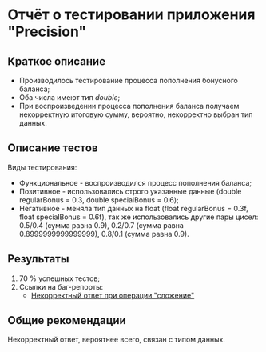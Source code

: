 # Отчёт о тестировании приложения "Precision"
## Краткое описание

- Производилось тестирование процесса пополнения бонусного баланса;
- Оба числа имеют тип *double*;
- При воспроизведении процесса пополнения баланса получаем некорректную итоговую сумму, вероятно, некорректно выбран тип данных.

## Описание тестов

Виды тестирования:
- Функциональное - воспроизводился процесс пополнения баланса;
- Позитивное - использовались строго указанные данные (double regularBonus = 0.3, double specialBonus = 0.6);
- Негативное - меняла тип данных на float (float regularBonus = 0.3f, float specialBonus = 0.6f), так же использовались другие пары цисел: 0.5/0.4 (сумма равна 0.9), 0.2/0.7 (сумма равна 0.8999999999999999), 0.8/0.1 (сумма равна 0.9).

## Результаты

1. 70 % успешных тестов;
1. Ссылки на баг-репорты:
    - [Некорректный ответ при операции "сложение"](https://github.com/DispUrr/java-hw2n2/issues/1)

## Общие рекомендации

Некорректный ответ, вероятнее всего, связан с типом данных.